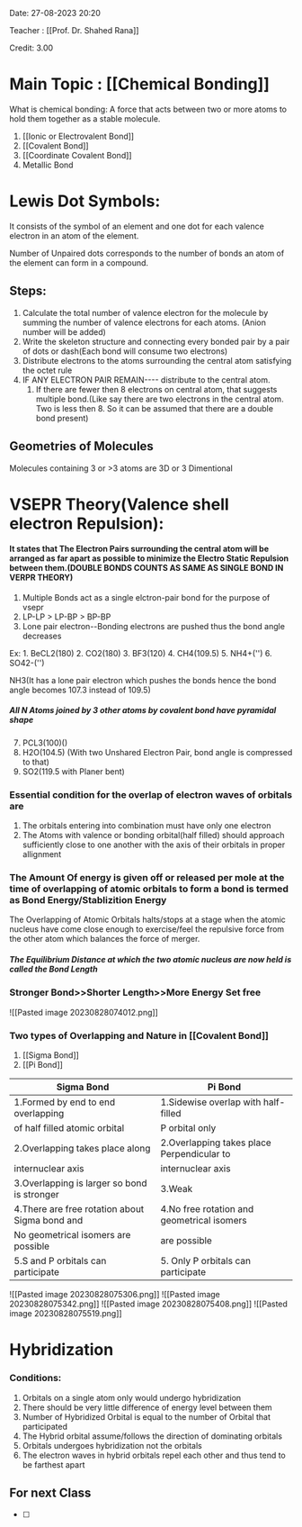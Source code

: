 Date: 27-08-2023 20:20

Teacher : [[Prof. Dr. Shahed Rana]]

Credit: 3.00
# Main Topic : [[Chemical Bonding]]


What is chemical bonding: A force that acts between two or more atoms to hold them together as a stable molecule.
1. [[Ionic or Electrovalent Bond]]
2. [[Covalent Bond]]
3. [[Coordinate Covalent Bond]]
4. Metallic Bond

# Lewis Dot Symbols:

It consists of the symbol of an element and one dot for each valence electron in an atom of the element.

Number of Unpaired dots corresponds to the number of bonds an atom of the element can form in a compound.


## Steps:
1. Calculate the total number of valence electron for the molecule by summing the number of valence electrons for each atoms. (Anion number will be added)
2. Write the skeleton structure and connecting every bonded pair by a pair of dots or dash(Each bond will consume two electrons)
3. Distribute electrons to the atoms surrounding the central atom satisfying the octet rule
4. IF ANY ELECTRON PAIR REMAIN---- distribute to the central atom.
	1. If there are fewer then 8 electrons on central atom, that suggests multiple bond.(Like say there are two electrons in the central atom. Two is less then 8. So it can be assumed that there are a double bond present)
## Geometries of Molecules

Molecules containing 3 or >3 atoms are 3D or 3 Dimentional


# VSEPR Theory(Valence shell electron Repulsion):

#### It states that The Electron Pairs surrounding the central atom will be arranged as far apart as possible to minimize the Electro Static Repulsion between them.(DOUBLE BONDS COUNTS AS SAME AS SINGLE BOND IN VERPR THEORY)

1. Multiple Bonds act as a single elctron-pair bond for the purpose of vsepr
2.  LP-LP > LP-BP > BP-BP
3. Lone pair electron--Bonding electrons are pushed thus the bond angle decreases

Ex: 
	1. BeCL2(180)
	2. CO2(180)
	3. BF3(120)
	4. CH4(109.5)
	5. NH4+('')
	6. SO42-('')


NH3(It has a lone pair electron which pushes the bonds hence the bond angle becomes 107.3 instead of 109.5)
##### All N Atoms joined by 3 other atoms by covalent bond have pyramidal shape

7. PCL3(100)()
8. H2O(104.5) (With two Unshared Electron Pair, bond angle is compressed to that)
9. SO2(119.5 with Planer bent)
### Essential condition for the overlap of electron waves of orbitals are
1. The orbitals entering into combination must have only one electron
2. The Atoms with valence or bonding orbital(half filled) should approach sufficiently close to one another with the axis of their orbitals in proper allignment
### The Amount Of energy is given off or released per mole at the time of overlapping of atomic orbitals to form a bond is termed as Bond Energy/Stablizition Energy

The Overlapping of Atomic Orbitals halts/stops  at a stage when the atomic nucleus have come close enough to exercise/feel the repulsive force from the other atom which balances the force of merger.

##### The Equilibrium Distance at which the two atomic nucleus are now held is called the Bond Length

### Stronger Bond>>Shorter Length>>More Energy Set free

![[Pasted image 20230828074012.png]]
### Two types of Overlapping and Nature in [[Covalent Bond]]
1. [[Sigma Bond]]
2. [[Pi Bond]]

| Sigma Bond                                     | Pi Bond                                    |
| ---------------------------------------------- | ------------------------------------------ |
| 1.Formed by end to end overlapping             | 1.Sidewise overlap with half-filled        |
| of half filled atomic orbital                  | P orbital only                             |
| 2.Overlapping takes place along                | 2.Overlapping takes place Perpendicular to |
| internuclear axis                              | internuclear axis                          |
| 3.Overlapping is larger so bond is stronger    | 3.Weak                                     |
| 4.There are free rotation about Sigma bond and | 4.No free rotation and geometrical isomers |
| No geometrical isomers are possible            | are possible                               |
| 5.S and P orbitals can participate             | 5. Only P orbitals can participate                                           |


![[Pasted image 20230828075306.png]]
![[Pasted image 20230828075342.png]]
![[Pasted image 20230828075408.png]]
![[Pasted image 20230828075519.png]]


 
# Hybridization
### Conditions:
1. Orbitals on a single atom only would undergo hybridization
2. There should be very little difference of energy level between them
3. Number of Hybridized Orbital is equal to the number of Orbital that participated
4. The Hybrid orbital assume/follows the direction of dominating orbitals
5. Orbitals undergoes hybridization not the orbitals
6. The electron waves in hybrid orbitals repel each other and thus tend to be farthest apart

## For next Class
- [ ] 